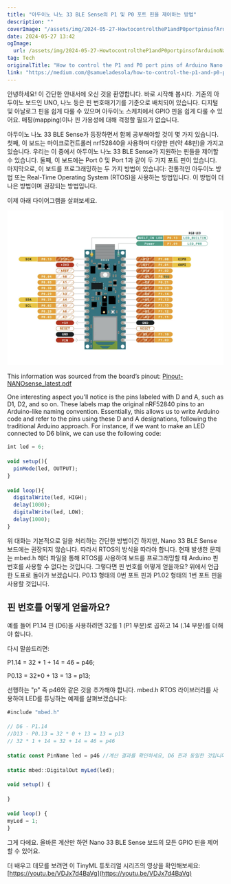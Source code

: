 ```yaml
---
title: "아두이노 나노 33 BLE Sense의 P1 및 P0 포트 핀을 제어하는 방법"
description: ""
coverImage: "/assets/img/2024-05-27-HowtocontroltheP1andP0portpinsofArduinoNano33BLESense_0.png"
date: 2024-05-27 13:42
ogImage:
  url: /assets/img/2024-05-27-HowtocontroltheP1andP0portpinsofArduinoNano33BLESense_0.png
tag: Tech
originalTitle: "How to control the P1 and P0 port pins of Arduino Nano 33 BLE Sense"
link: "https://medium.com/@samueladesola/how-to-control-the-p1-and-p0-port-pins-of-arduino-nano-33-ble-sense-86d0b7002b97"
---
```


안녕하세요! 이 간단한 안내서에 오신 것을 환영합니다. 바로 시작해 봅시다. 기존의 아두이노 보드인 UNO, 나노 등은 핀 번호매기기를 기준으로 배치되어 있습니다. 디지털 및 아날로그 핀을 쉽게 다룰 수 있으며 아두이노 스케치에서 GPIO 핀을 쉽게 다룰 수 있어요. 매핑(mapping)이나 핀 가용성에 대해 걱정할 필요가 없습니다.

아두이노 나노 33 BLE Sense가 등장하면서 함께 공부해야할 것이 몇 가지 있습니다. 첫째, 이 보드는 마이크로컨트롤러 nrf52840을 사용하며 다양한 핀(약 48핀)을 가지고 있습니다. 우리는 이 중에서 아두이노 나노 33 BLE Sense가 지원하는 핀들을 제어할 수 있습니다. 둘째, 이 보드에는 Port 0 및 Port 1과 같이 두 가지 포트 핀이 있습니다. 마지막으로, 이 보드를 프로그래밍하는 두 가지 방법이 있습니다: 전통적인 아두이노 방법 또는 Real-Time Operating System (RTOS)을 사용하는 방법입니다. 이 방법이 더 나은 방법이며 권장되는 방법입니다.

이제 아래 다이어그램을 살펴보세요.

<div class="content-ad"></div>


![Arduino Nano 33 BLE Sense Pinout](/assets/img/2024-05-27-HowtocontroltheP1andP0portpinsofArduinoNano33BLESense_1.png)

This information was sourced from the board’s pinout: [Pinout-NANOsense_latest.pdf](https://content.arduino.cc/assets/Pinout-NANOsense_latest.pdf)

One interesting aspect you'll notice is the pins labeled with D and A, such as D1, D2, and so on. These labels map the original nRF52840 pins to an Arduino-like naming convention. Essentially, this allows us to write Arduino code and refer to the pins using these D and A designations, following the traditional Arduino approach. For instance, if we want to make an LED connected to D6 blink, we can use the following code:

```js
int led = 6;

void setup(){
  pinMode(led, OUTPUT);
}

void loop(){
  digitalWrite(led, HIGH);
  delay(1000);
  digitalWrite(led, LOW);
  delay(1000);
}
```

<div class="content-ad"></div>

위 대화는 기본적으로 일을 처리하는 간단한 방법이긴 하지만, Nano 33 BLE Sense 보드에는 권장되지 않습니다. 따라서 RTOS의 방식을 따라야 합니다. 현재 발생한 문제는 mbed.h 헤더 파일을 통해 RTOS를 사용하여 보드를 프로그래밍할 때 Arduino 핀 번호를 사용할 수 없다는 것입니다. 그렇다면 핀 번호를 어떻게 얻을까요? 위에서 언급한 도표로 돌아가 보겠습니다. P0.13 형태의 0번 포트 핀과 P1.02 형태의 1번 포트 핀을 사용할 것입니다.

## 핀 번호를 어떻게 얻을까요?

예를 들어 P1.14 핀 (D6)을 사용하려면 32를 1 (P1 부분)로 곱하고 14 (.14 부분)를 더해야 합니다.

다시 말씀드리면:

<div class="content-ad"></div>

P1.14 = 32 \* 1 + 14 = 46 = p46;

P0.13 = 32\*0 + 13 = 13 = p13;

선행하는 "p" 즉 p46와 같은 것을 추가해야 합니다. mbed.h RTOS 라이브러리를 사용하여 LED를 튜닝하는 예제를 살펴보겠습니다:

```js
#include "mbed.h"

// D6 - P1.14
//D13 - P0.13 = 32 * 0 + 13 = 13 = p13
// 32 * 1 + 14 = 32 + 14 = 46 = p46

static const PinName led = p46 //계산 결과를 확인하세요, D6 핀과 동일한 것입니다

static mbed::DigitalOut myLed(led);

void setup() {

}

void loop() {
myLed = 1;
}
```

<div class="content-ad"></div>

그게 다에요. 올바른 계산만 하면 Nano 33 BLE Sense 보드의 모든 GPIO 핀을 제어할 수 있어요.

더 배우고 데모를 보려면 이 TinyML 튜토리얼 시리즈의 영상을 확인해보세요: [https://youtu.be/VDJx7d4BaVg](https://youtu.be/VDJx7d4BaVg)
